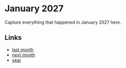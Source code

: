 # January 2027

Capture everything that happened in January 2027 here.

## Links
- [last month](calendar/months/2026-12.md)
- [next month](calendar/months/2027-02.md)
- [year](calendar/years/2027.md)